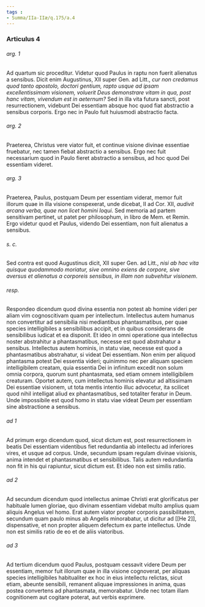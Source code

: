 ```yaml
---
tags : 
- Summa/IIa-IIæ/q.175/a.4
---
```


### Articulus 4

###### arg. 1
Ad quartum sic proceditur. Videtur quod Paulus in raptu non fuerit alienatus a sensibus. Dicit enim Augustinus, XII super Gen. ad Litt., *cur non credamus quod tanto apostolo, doctori gentium, rapto usque ad ipsam excellentissimam visionem, voluerit Deus demonstrare vitam in qua, post hanc vitam, vivendum est in aeternum?* Sed in illa vita futura sancti, post resurrectionem, videbunt Dei essentiam absque hoc quod fiat abstractio a sensibus corporis. Ergo nec in Paulo fuit huiusmodi abstractio facta.

###### arg. 2
Praeterea, Christus vere viator fuit, et continue visione divinae essentiae fruebatur, nec tamen fiebat abstractio a sensibus. Ergo nec fuit necessarium quod in Paulo fieret abstractio a sensibus, ad hoc quod Dei essentiam videret.

###### arg. 3
Praeterea, Paulus, postquam Deum per essentiam viderat, memor fuit illorum quae in illa visione conspexerat, unde dicebat, II ad Cor. XII, *audivit arcana verba, quae non licet homini loqui*. Sed memoria ad partem sensitivam pertinet, ut patet per philosophum, in libro de Mem. et Remin. Ergo videtur quod et Paulus, videndo Dei essentiam, non fuit alienatus a sensibus.

###### s. c.
Sed contra est quod Augustinus dicit, XII super Gen. ad Litt., *nisi ab hac vita quisque quodammodo moriatur, sive omnino exiens de corpore, sive aversus et alienatus a corporeis sensibus, in illam non subvehitur visionem*.

###### resp.
Respondeo dicendum quod divina essentia non potest ab homine videri per aliam vim cognoscitivam quam per intellectum. Intellectus autem humanus non convertitur ad sensibilia nisi mediantibus phantasmatibus, per quae species intelligibiles a sensibilibus accipit, et in quibus considerans de sensibilibus iudicat et ea disponit. Et ideo in omni operatione qua intellectus noster abstrahitur a phantasmatibus, necesse est quod abstrahatur a sensibus. Intellectus autem hominis, in statu viae, necesse est quod a phantasmatibus abstrahatur, si videat Dei essentiam. Non enim per aliquod phantasma potest Dei essentia videri; quinimmo nec per aliquam speciem intelligibilem creatam, quia essentia Dei in infinitum excedit non solum omnia corpora, quorum sunt phantasmata, sed etiam omnem intelligibilem creaturam. Oportet autem, cum intellectus hominis elevatur ad altissimam Dei essentiae visionem, ut tota mentis intentio illuc advocetur, ita scilicet quod nihil intelligat aliud ex phantasmatibus, sed totaliter feratur in Deum. Unde impossibile est quod homo in statu viae videat Deum per essentiam sine abstractione a sensibus.

###### ad 1
Ad primum ergo dicendum quod, sicut dictum est, post resurrectionem in beatis Dei essentiam videntibus fiet redundantia ab intellectu ad inferiores vires, et usque ad corpus. Unde, secundum ipsam regulam divinae visionis, anima intendet et phantasmatibus et sensibilibus. Talis autem redundantia non fit in his qui rapiuntur, sicut dictum est. Et ideo non est similis ratio.

###### ad 2
Ad secundum dicendum quod intellectus animae Christi erat glorificatus per habituale lumen gloriae, quo divinam essentiam videbat multo amplius quam aliquis Angelus vel homo. Erat autem viator propter corporis passibilitatem, secundum quam paulo minus ab Angelis minorabatur, ut dicitur ad [[He 2]], dispensative, et non propter aliquem defectum ex parte intellectus. Unde non est similis ratio de eo et de aliis viatoribus.

###### ad 3
Ad tertium dicendum quod Paulus, postquam cessavit videre Deum per essentiam, memor fuit illorum quae in illa visione cognoverat, per aliquas species intelligibiles habitualiter ex hoc in eius intellectu relictas, sicut etiam, abeunte sensibili, remanent aliquae impressiones in anima, quas postea convertens ad phantasmata, memorabatur. Unde nec totam illam cognitionem aut cogitare poterat, aut verbis exprimere.

